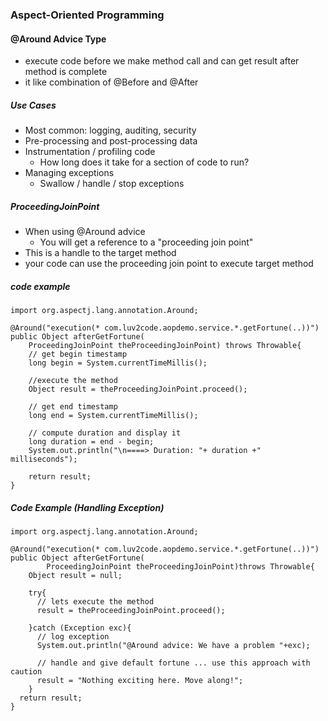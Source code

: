 ### Aspect-Oriented Programming

#### @Around Advice Type
- execute code before we make method call and can get result after method is complete
- it like combination of @Before and @After

##### Use Cases
- Most common: logging, auditing, security
- Pre-processing and post-processing data
- Instrumentation / profiling code
  - How long does it take for a section of code to run?
- Managing exceptions
  - Swallow / handle / stop exceptions

##### ProceedingJoinPoint
- When using @Around advice
  - You will get a reference to a "proceeding join point"
- This is a handle to the target method
- your code can use the proceeding join point to execute target method

##### code example

```
import org.aspectj.lang.annotation.Around;

@Around("execution(* com.luv2code.aopdemo.service.*.getFortune(..))")
public Object afterGetFortune(
    ProceedingJoinPoint theProceedingJoinPoint) throws Throwable{
    // get begin timestamp
    long begin = System.currentTimeMillis();
    
    //execute the method
    Object result = theProceedingJoinPoint.proceed();
    
    // get end timestamp
    long end = System.currentTimeMillis();
    
    // compute duration and display it
    long duration = end - begin;
    System.out.println("\n====> Duration: "+ duration +" milliseconds");
    
    return result;
}
```

##### Code Example (Handling Exception)

```
import org.aspectj.lang.annotation.Around;

@Around("execution(* com.luv2code.aopdemo.service.*.getFortune(..))")
public Object afterGetFortune(
        ProceedingJoinPoint theProceedingJoinPoint)throws Throwable{
    Object result = null;
    
    try{
      // lets execute the method
      result = theProceedingJoinPoint.proceed();
      
    }catch (Exception exc){
      // log exception
      System.out.println("@Around advice: We have a problem "+exc);
      
      // handle and give default fortune ... use this approach with caution
      result = "Nothing exciting here. Move along!";
    }
  return result;
}
```